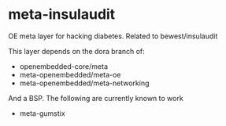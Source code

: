 meta-insulaudit
===============

OE meta layer for hacking diabetes. Related to bewest/insulaudit

This layer depends on the dora branch of:

* openembedded-core/meta
* meta-openembedded/meta-oe
* meta-openembedded/meta-networking

And a BSP. The following are currently known to work

* meta-gumstix

